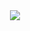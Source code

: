 <div align="center">
  <img src="https://github-readme-stats.vercel.app/api?username=tyvekzhang&show_icons=true&theme=transparent" /> 
</div>

